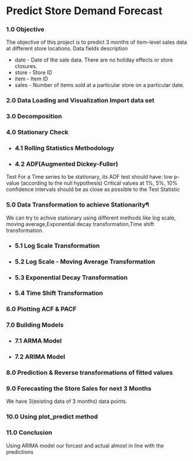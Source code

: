 # Predict Store Demand Forecast
### 1.0 Objective
The objective of this project is to predict 3 months of item-level sales data at different store locations.
Data fields description
- date - Date of the sale data. There are no holiday effects or store closures.
- store - Store ID
- item - Item ID
- sales - Number of items sold at a particular store on a particular date.
### 2.0 Data Loading and Visualization Import data set
### 3.0 Decomposition
### 4.0 Stationary Check 
  - ### 4.1 Rolling Statistics Methodology
  - ### 4.2 ADF(Augmented Dickey-Fuller)
Test For a Time series to be stationary, its ADF test should have: low p-value (according to the null hypothesis) Critical values at 1%, 5%, 10% confidence intervals should be as close as possible to the Test Statistic
### 5.0 Data Transformation to achieve Stationarity¶
We can try to achive stationary using different methods like log scale, moving average,Exponential decay transformation,Time shift transformation.
  - ### 5.1 Log Scale Transformation
  - ### 5.2 Log Scale - Moving Average Transformation
  - ### 5.3 Exponential Decay Transformation
  - ### 5.4 Time Shift Transformation
### 6.0 Plotting ACF & PACF
### 7.0 Building Models
  - ### 7.1 ARMA Model 
  - ### 7.2 ARIMA Model
### 8.0 Prediction & Reverse transformations of fitted values
### 9.0 Forecasting the Store Sales for next 3 Months
We have 3(existing data of 3 months) data points. 
### 10.0 Using plot_predict method
### 11.0 Conclusion
Using ARIMA model our forcast and actual almost in line with the predictions
